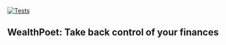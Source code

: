 [![Tests](https://github.com/Otienoh/wealthpoet/actions/workflows/test.yml/badge.svg)](https://github.com/Otienoh/wealthpoet/actions/workflows/test.yml)

## WealthPoet: Take back control of your finances
